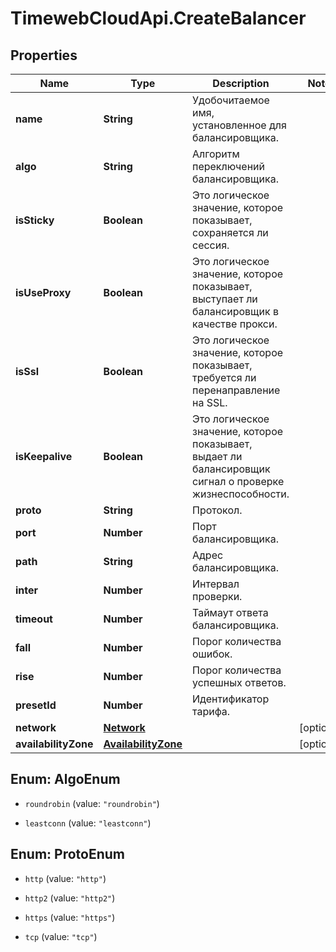 # TimewebCloudApi.CreateBalancer

## Properties

Name | Type | Description | Notes
------------ | ------------- | ------------- | -------------
**name** | **String** | Удобочитаемое имя, установленное для балансировщика. | 
**algo** | **String** | Алгоритм переключений балансировщика. | 
**isSticky** | **Boolean** | Это логическое значение, которое показывает, сохраняется ли сессия. | 
**isUseProxy** | **Boolean** | Это логическое значение, которое показывает, выступает ли балансировщик в качестве прокси. | 
**isSsl** | **Boolean** | Это логическое значение, которое показывает, требуется ли перенаправление на SSL. | 
**isKeepalive** | **Boolean** | Это логическое значение, которое показывает, выдает ли балансировщик сигнал о проверке жизнеспособности. | 
**proto** | **String** | Протокол. | 
**port** | **Number** | Порт балансировщика. | 
**path** | **String** | Адрес балансировщика. | 
**inter** | **Number** | Интервал проверки. | 
**timeout** | **Number** | Таймаут ответа балансировщика. | 
**fall** | **Number** | Порог количества ошибок. | 
**rise** | **Number** | Порог количества успешных ответов. | 
**presetId** | **Number** | Идентификатор тарифа. | 
**network** | [**Network**](Network.md) |  | [optional] 
**availabilityZone** | [**AvailabilityZone**](AvailabilityZone.md) |  | [optional] 



## Enum: AlgoEnum


* `roundrobin` (value: `"roundrobin"`)

* `leastconn` (value: `"leastconn"`)





## Enum: ProtoEnum


* `http` (value: `"http"`)

* `http2` (value: `"http2"`)

* `https` (value: `"https"`)

* `tcp` (value: `"tcp"`)




